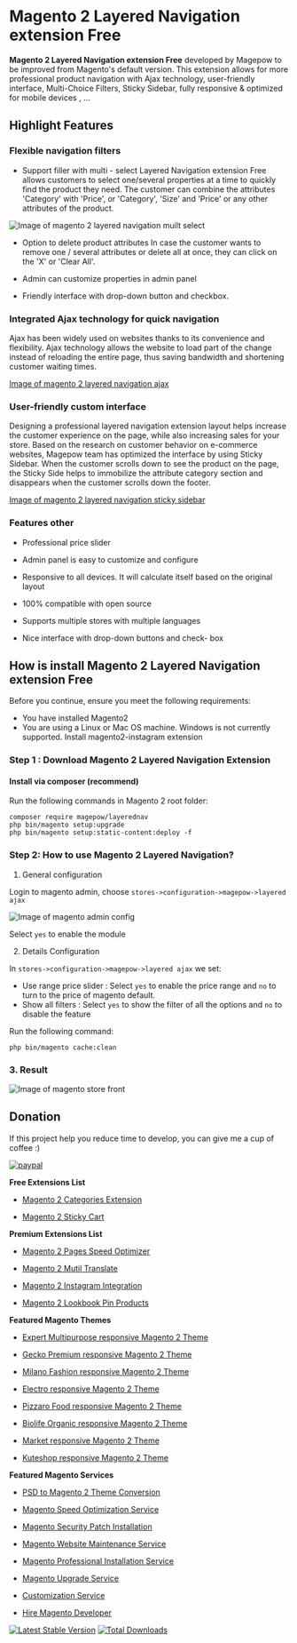 # Magento 2 Layered Navigation extension Free

**Magento 2 Layered Navigation extension Free** developed by Magepow to be improved from Magento's default version. This extension allows for more professional product navigation with Ajax technology, user-friendly interface, Multi-Choice Filters, Sticky Sidebar, fully responsive & optimized for mobile devices , ...

## Highlight Features

### Flexible navigation filters

- Support filler with multi - select
Layered Navigation extension Free allows customers to select one/several properties at a time to quickly find the product they need. The customer can combine the attributes 'Category' with 'Price', or 'Category', 'Size' and 'Price' or any other attributes of the product.

![Image of magento 2 layered navigation muilt select](https://github.com/magepow/magento2-layered-navigation/blob/master/media/magento2-layered-navigation-muilt-select.png?raw=true)

- Option to delete product attributes
In case the customer wants to remove one / several attributes or delete all at once, they can click on the 'X' or 'Clear All'.

- Admin can customize properties in admin panel

- Friendly interface with drop-down button and checkbox.

### Integrated Ajax technology for quick navigation
Ajax has been widely used on websites thanks to its convenience and flexibility. Ajax technology allows the website to load part of the change instead of reloading the entire page, thus saving bandwidth and shortening customer waiting times.

[Image of magento 2 layered navigation ajax](https://github.com/magepow/magento2-layered-navigation/blob/master/media/magent2-layered-navigation-ajax.png?raw=true)

### User-friendly custom interface
Designing a professional layered navigation extension layout helps increase the customer experience on the page, while also increasing sales for your store. Based on the research on customer behavior on e-commerce websites, Magepow team has optimized the interface by using Sticky Sidebar. When the customer scrolls down to see the product on the page, the Sticky Side helps to immobilize the attribute category section and disappears when the customer scrolls down the footer.

[Image of magento 2 layered navigation sticky sidebar](https://github.com/magepow/magento2-layered-navigation/blob/master/media/magento2-layered-navigation-sticky-sidebar.gif)

### Features other
- Professional price slider

- Admin panel is easy to customize and configure

- Responsive to all devices. It will calculate itself based on the original layout

- 100% compatible with open source

- Supports multiple stores with multiple languages

- Nice interface with drop-down buttons and check- box


## How is install Magento 2 Layered Navigation extension Free
Before you continue, ensure you meet the following requirements:

  * You have installed Magento2
  * You are using a Linux or Mac OS machine. Windows is not currently supported.
  Install magento2-instagram extension

### Step 1 : Download Magento 2 Layered Navigation Extension
#### Install via composer (recommend)
Run the following commands in Magento 2 root folder:
```
composer require magepow/layerednav
php bin/magento setup:upgrade
php bin/magento setup:static-content:deploy -f
```

### Step 2: How to use Magento 2 Layered Navigation?

  1. General configuration

  Login to magento admin, choose `stores->configuration->magepow->layered ajax`
  
  ![Image of magento admin config](https://github.com/magepow/magento2-layerednav/blob/master/media/config_backend.PNG)

  Select `yes` to enable the module
  
  2. Details Configuration
  
   In `stores->configuration->magepow->layered ajax` we set: 
   * Use range price slider : Select `yes` to enable the price range and `no` to turn to the price of magento default.
   * Show all filters : Select `yes` to show the filter of all the options and `no` to disable the feature
   
   Run the following command:
   
   ```
   php bin/magento cache:clean
   ```
  ### 3. Result
   
   ![Image of magento store front](https://github.com/magepow/magento2-layerednav/blob/master/media/result_frontend.PNG)
   
 ## Donation

If this project help you reduce time to develop, you can give me a cup of coffee :) 

[![paypal](https://www.paypalobjects.com/en_US/i/btn/btn_donateCC_LG.gif)](https://www.paypal.com/paypalme/alopay)

      
**Free Extensions List**

* [Magento 2 Categories Extension](https://alothemes.com/magento-categories-extension.html)

* [Magento 2 Sticky Cart](https://alothemes.com/magento-sticky-cart.html)

**Premium Extensions List**

* [Magento 2 Pages Speed Optimizer](https://alothemes.com/magento2-speed-optimizer.html)

* [Magento 2 Mutil Translate](https://alothemes.com/magento-multi-translate.html)

* [Magento 2 Instagram Integration](https://alothemes.com/magento-2-instagram.html)

* [Magento 2 Lookbook Pin Products](https://alothemes.com/lookbook-pin-products.html)

**Featured Magento Themes**

* [Expert Multipurpose responsive Magento 2 Theme](https://1.envato.market/c/1314680/275988/4415?u=https://themeforest.net/item/expert-premium-responsive-magento-2-and-1-support-rtl-magento-2-/21667789)

* [Gecko Premium responsive Magento 2 Theme](https://1.envato.market/c/1314680/275988/4415?u=https://themeforest.net/item/gecko-responsive-magento-2-theme-rtl-supported/24677410)

* [Milano Fashion responsive Magento 2 Theme](https://1.envato.market/c/1314680/275988/4415?u=https://themeforest.net/item/milano-fashion-responsive-magento-1-2-theme/12141971)

* [Electro responsive Magento 2 Theme](https://1.envato.market/c/1314680/275988/4415?u=https://themeforest.net/item/electro-responsive-magento-1-2-theme/17042067)

* [Pizzaro Food responsive Magento 2 Theme](https://1.envato.market/c/1314680/275988/4415?u=https://themeforest.net/item/pizzaro-food-responsive-magento-1-2-theme/19438157)

* [Biolife Organic responsive Magento 2 Theme](https://1.envato.market/c/1314680/275988/4415?u=https://themeforest.net/item/biolife-organic-food-magento-2-theme-rtl-supported/25712510)

* [Market responsive Magento 2 Theme](https://1.envato.market/c/1314680/275988/4415?u=https://themeforest.net/item/market-responsive-magento-2-theme/22997928)

* [Kuteshop responsive Magento 2 Theme](https://1.envato.market/c/1314680/275988/4415?u=https://themeforest.net/item/kuteshop-multipurpose-responsive-magento-1-2-theme/12985435)

**Featured Magento Services**

* [PSD to Magento 2 Theme Conversion](https://alothemes.com/psd-to-magento-theme-conversion.html)

* [Magento Speed Optimization Service](https://alothemes.com/magento-speed-optimization-service.html)

* [Magento Security Patch Installation](https://alothemes.com/magento-security-patch-installation.html)

* [Magento Website Maintenance Service](https://alothemes.com/website-maintenance-service.html)

* [Magento Professional Installation Service](https://alothemes.com/professional-installation-service.html)

* [Magento Upgrade Service](https://alothemes.com/magento-upgrade-service.html)

* [Customization Service](https://alothemes.com/customization-service.html)

* [Hire Magento Developer](https://alothemes.com/hire-magento-developer.html)

[![Latest Stable Version](https://poser.pugx.org/magepow/layerednav/v/stable)](https://packagist.org/packages/magepow/layerednav)
[![Total Downloads](https://poser.pugx.org/magepow/layerednav/downloads)](https://packagist.org/packages/magepow/layerednav)
